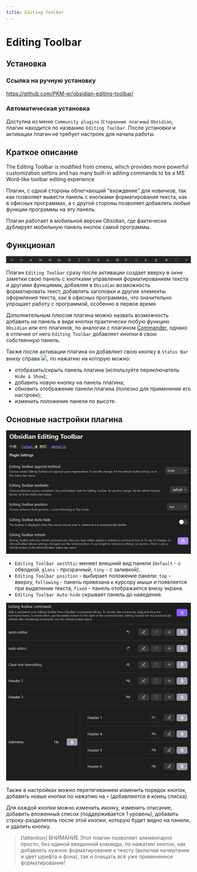```yaml
---
title: Editing Toolbar
---
```


# Editing Toolbar

## Установка

### Ссылка на ручную установку

<https://github.com/PKM-er/obsidian-editing-toolbar/>

### Автоматическая установка

Доступна из меню `Community plugins` (`Сторонние плагины`) `Obsidian`, плагин находится по названию `Editing Toolbar`. После установки и активации плагин не требует настроек для начала работы.

## Краткое описание

The Editing Toolbar is modified from cmenu, which provides more powerful customization settins and has many built-in aditing commands to be a MS Word-like toolbar editing experience

Плагин, с одной стороны облегчающий "вхождение" для новичков, так как позволяет вывести панель с кнопками форматирования текста, как в офисных программах, а с другой стороны позволяет добавлять любые функции программы на эту панель.

Плагин работает в мобильной версии Obsidian, где фактически дублирует мобильную панель кнопок самой программы.

## Функционал

![](../!!files/Editing%20Toolbar-0.png)

Плагин `Editing Toolbar` сразу после активации создает вверху в окне заметки свою панель с кнопками управления форматированием текста и другими функциями, добавляя в `Obsidian` возможность форматировать текст, добавлять заголовки и другие элементы оформления текста, как в офисных программах, что значительно упрощает работу с программой, особенно в первое время.

Дополнительным плюсом плагина можно назвать возможность добавить на панель в виде кнопки практически любую функцию `Obsidian` или его плагинов, по аналогии с плагином [Commander](Commander.md), однако в отличие от него `Editing Toolbar` добавляет кнопки в свою собственную панель.

Также после активации плагина он добавляет свою кнопку в `Status Bar` внизу справа ![](../!!files/Pasted%20image%2020240121185758.png), по нажатию на которую можно:

- отобразить/скрыть панель плагина (используйте переключатель `Hide & Show`);
- добавить новую кнопку на панель плагина;
- обновить отображение панели плагина (полезно для применения его настроек);
- изменить положение панели по высоте.

## Основные настройки плагина

![](../!!files/Editing%20Toolbar-1.png)

- `Editing Toolbar aesthtic` меняет внешний вид панели (`default` - с обводкой, `glass` - прозрачный, `tiny` - с заливкой).
- `Editing Toolbar position` - выбирает положение панели: `top` - вверху, `following` - панель привязана к курсору мыши и появляется при выделении текста, `fixed` - панель отображается внизу экрана.
- `Editing Toolbar Auto-hide` скрывает панель до наведения.

![](../!!files/Editing%20Toolbar-2.png)

Также в настройках можно перетягиванием изменить порядок кнопок, добавить новые кнопки по нажатию на `+` (добавляются в конец списка).

Для каждой кнопки можно изменить иконку, изменить описание, добавить вложенный список (поддерживается 1 уровень), добавить строку-разделитель после этой кнопки, которую будет видно на панели, и удалить кнопку.

> [!attention] ВНИМАНИЕ
> Этот плагин позволяет элементарно просто, без единой введенной команды, по нажатию кнопок, как добавлять нужное форматирование к тексту (включая начертание и цвет шрифта и фона), так и очищать всё уже примененное форматирование!
